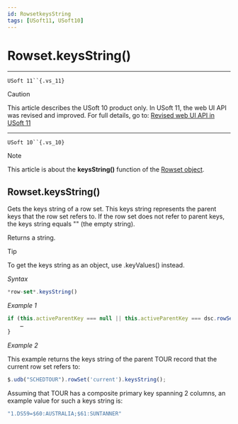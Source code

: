 ```yaml
---
id: RowsetkeysString
tags: [USoft11, USoft10]
---
```

# Rowset.keysString()



----

`USoft 11``{.vs_11}`

> [!CAUTION]
> This article describes the USoft 10 product only.
> In USoft 11, the web UI API was revised and improved. For full details, go to:
> [Revised web UI API in USoft 11](/docs/Web_and_app_UIs/UDB_udb/Revised_web_UI_API_in_USoft_11.md)

----

`USoft 10``{.vs_10}`

> [!NOTE]
> This article is about the **keysString()** function of the [Rowset object](/docs/Web_and_app_UIs/UDB_Rowset/UDB_Rowset_object.md).

## **Rowset.keysString()**

Gets the keys string of a row set. This keys string represents the parent keys that the row set refers to. If the row set does not refer to parent keys, the keys string equals "" (the empty string).

Returns a string.

> [!TIP]
> To get the keys string as an object, use .keyValues() instead.

*Syntax*

```js
*row-set*.keysString()
```

*Example 1*

```js
if (this.activeParentKey === null || this.activeParentKey === dsc.rowSet(pRef).keysString()) {
    …
}
```

*Example 2*

This example returns the keys string of the parent TOUR record that the current row set refers to:

```js
$.udb("SCHEDTOUR").rowSet('current').keysString();
```

Assuming that TOUR has a composite primary key spanning 2 columns, an example value for such a keys string is:

```js
"1.DS59=$60:AUSTRALIA;$61:SUNTANNER"
```

 